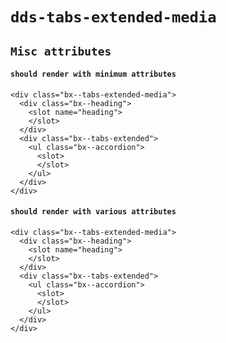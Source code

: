 # `dds-tabs-extended-media`

## `Misc attributes`

####   `should render with minimum attributes`

```
<div class="bx--tabs-extended-media">
  <div class="bx--heading">
    <slot name="heading">
    </slot>
  </div>
  <div class="bx--tabs-extended">
    <ul class="bx--accordion">
      <slot>
      </slot>
    </ul>
  </div>
</div>

```

####   `should render with various attributes`

```
<div class="bx--tabs-extended-media">
  <div class="bx--heading">
    <slot name="heading">
    </slot>
  </div>
  <div class="bx--tabs-extended">
    <ul class="bx--accordion">
      <slot>
      </slot>
    </ul>
  </div>
</div>

```

